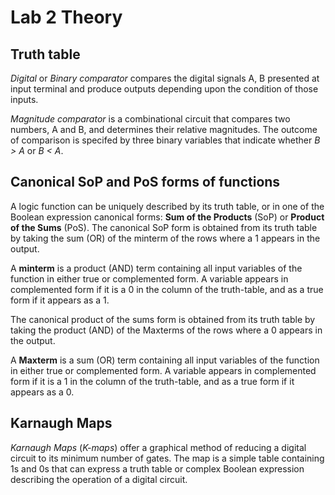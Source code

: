 # Lab 2 Theory

## Truth table

*Digital* or *Binary comparator* compares the digital signals A, B presented at input terminal and produce outputs depending upon the condition of those inputs.

*Magnitude comparator* is a combinational circuit that compares two numbers, A and B, and determines their relative magnitudes. The outcome of comparison is specifed by three binary variables that indicate whether *B > A* or *B < A*.

## Canonical SoP and PoS forms of functions

A logic function can be uniquely described by its truth table, or in one of the Boolean expression canonical forms: **Sum of the Products** (SoP) or **Product of the Sums** (PoS). The canonical SoP form is obtained from its truth table by taking the sum (OR) of the minterm of the rows where a 1 appears in the output.

A **minterm** is a product (AND) term containing all input variables of the function in either true or complemented form. A variable appears in complemented form if it is a 0 in the column of the truth-table, and as a true form if it appears as a 1.

The canonical product of the sums form is obtained from its truth table by taking the product (AND) of the Maxterms of the rows where a 0 appears in the output.

A **Maxterm** is a sum (OR) term containing all input variables of the function in either true or complemented form. A variable appears in complemented form if it is a 1 in the column of the truth-table, and as a true form if it appears as a 0.

## Karnaugh Maps

*Karnaugh Maps* (*K-maps*) offer a graphical method of reducing a digital circuit to its minimum number of gates. The map is a simple table containing 1s and 0s that can express a truth table or complex Boolean expression describing the operation of a digital circuit.